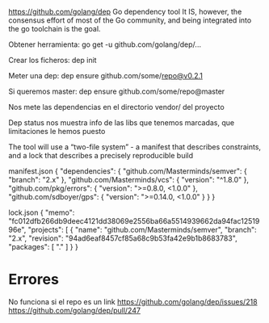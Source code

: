 https://github.com/golang/dep
Go dependency tool
It IS, however, the consensus effort of most of the Go community, and being integrated into the go toolchain is the goal.

Obtener herramienta:
go get -u github.com/golang/dep/...


Crear los ficheros:
dep init

Meter una dep:
dep ensure github.com/some/repo@v0.2.1

Si queremos master:
dep ensure github.com/some/repo@master

Nos mete las dependencias en el directorio vendor/ del proyecto


Dep status nos muestra info de las libs que tenemos marcadas, que limitaciones le hemos puesto



The tool will use a “two-file system” - a manifest that describes constraints, and a lock that describes a precisely reproducible build

manifest.json
{
    "dependencies": {
        "github.com/Masterminds/semver": {
            "branch": "2.x"
        },
        "github.com/Masterminds/vcs": {
            "version": "^1.8.0"
        },
        "github.com/pkg/errors": {
            "version": ">=0.8.0, <1.0.0"
        },
        "github.com/sdboyer/gps": {
            "version": ">=0.14.0, <1.0.0"
        }
    }
}


lock.json
{
    "memo": "fc012dfb266db9deec4121dd38069e2556ba66a5514939662da94fac1251996e",
    "projects": [
        {
            "name": "github.com/Masterminds/semver",
            "branch": "2.x",
            "revision": "94ad6eaf8457cf85a68c9b53fa42e9b1b8683783",
            "packages": [
                "."
            ]
        }
}


# Errores
No funciona si el repo es un link
https://github.com/golang/dep/issues/218
https://github.com/golang/dep/pull/247
